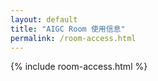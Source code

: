 ```yaml
---
layout: default
title: "AIGC Room 使用信息"
permalink: /room-access.html
---
```


{% include room-access.html %}